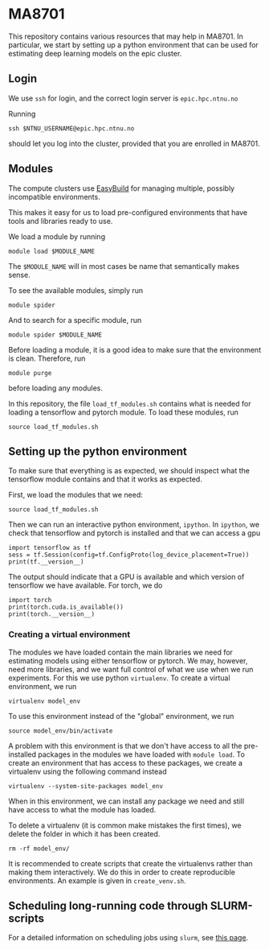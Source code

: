 # MA8701

This repository contains various resources that may help in MA8701.
In particular, we start by setting up a python environment that
can be used for estimating deep learning models on the epic cluster.

## Login

We use `ssh` for login, and the correct login server is `epic.hpc.ntnu.no`

Running

```
ssh $NTNU_USERNAME@epic.hpc.ntnu.no
```

should let you log into the cluster, provided that you are enrolled
in MA8701.

## Modules

The compute clusters use [EasyBuild](https://github.com/easybuilders/easybuild)
for managing multiple, possibly incompatible environments.

This makes it easy for us to load pre-configured environments that have
tools and libraries ready to use.

We load a module by running
```
module load $MODULE_NAME
```

The `$MODULE_NAME` will in most cases be name that semantically makes sense.

To see the available modules, simply run
```
module spider
```

And to search for a specific module, run
```
module spider $MODULE_NAME
```

Before loading a module, it is a good idea to make sure that the environment
is clean. Therefore, run
```
module purge
```
before loading any modules.


In this repository, the file `load_tf_modules.sh` contains what is needed
for loading a tensorflow and pytorch module. To load these modules, run
```
source load_tf_modules.sh
```

## Setting up the python environment

To make sure that everything is as expected, we should inspect what the
tensorflow module contains and that it works as expected.

First, we load the modules that we need:
```
source load_tf_modules.sh
```

Then we can run an interactive python environment, `ipython`.
In `ipython`, we check that tensorflow and pytorch is installed
and that we can access a gpu
```
import tensorflow as tf
sess = tf.Session(config=tf.ConfigProto(log_device_placement=True))
print(tf.__version__)
```
The output should indicate that a GPU is available and which version
of tensorflow we have available.
For torch, we do
```
import torch
print(torch.cuda.is_available())
print(torch.__version__)
```

### Creating a virtual environment
The modules we have loaded contain the main libraries we need
for estimating models using either tensorflow or pytorch. We
may, however, need more libraries, and we want full control
of what we use when we run experiments. For this we use python
`virtualenv`. To create a virtual environment, we run
```
virtualenv model_env
```
To use this environment instead of the "global" environment,
we run
```
source model_env/bin/activate
```
A problem with this environment is that we don't have access
to all the pre-installed packages in the modules we have
loaded with `module load`. To create an environment that
has access to these packages, we create a virtualenv using
the following command instead
```
virtualenv --system-site-packages model_env
```
When in this environment, we can install any package we need
and still have access to what the module has loaded.

To delete a virtualenv (it is common make mistakes the first times),
we delete the folder in which it has been created.
```
rm -rf model_env/
```
It is recommended to create scripts that create the virtualenvs
rather than making them interactively. We do this in order to
create reproducible environments. An example is given in
`create_venv.sh`.

## Scheduling long-running code through SLURM-scripts

For a detailed information on scheduling jobs using `slurm`, see
[this page](https://slurm.schedmd.com/).
